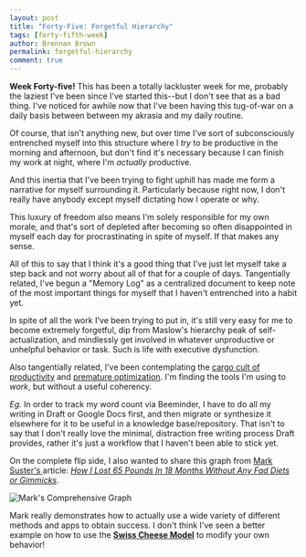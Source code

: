 ```yaml
---
layout: post
title: "Forty-Five: Forgetful Hierarchy"
tags: [forty-fifth-week]
author: Brennan Brown
permalink: forgetful-hierarchy
comment: true
---
```



**Week Forty-five!** This has been a totally lackluster week for me, probably the laziest I've been since I've started this--but I don't see that as a bad thing. I've noticed for awhile now that I've been having this tug-of-war on a daily basis between between my akrasia and my daily routine. 

Of course, that isn't anything new, but over time I've sort of subconsciously entrenched myself into this structure where I *try* to be productive in the morning and afternoon, but don't find it's necessary because I can finish my work at night, where I'm *actually* productive. 

And this inertia that I've been trying to fight uphill has made me form a narrative for myself surrounding it. Particularly because right now, I don't really have anybody except myself dictating how I operate or why. 

This luxury of freedom also means I'm solely responsible for my own morale, and that's sort of depleted after becoming so often disappointed in myself each day for procrastinating in spite of myself. If that makes any sense.

All of this to say that I think it's a good thing that I've just let myself take a step back and not worry about all of that for a couple of days. Tangentially related, I've begun a "Memory Log" as a centralized document to keep note of the most important things for myself that I haven't entrenched into a habit yet. 

In spite of all the work I've been trying to put in, it's still very easy for me to become extremely forgetful, dip from Maslow's hierarchy peak of self-actualization, and mindlessly get involved in whatever unproductive or unhelpful behavior or task. Such is life with executive dysfunction.

Also tangentially related, I've been contemplating the [cargo cult of productivity](https://www.techaltair.com/cargo-cult-programming-productivity-related/) and [premature optimization](https://kevincunningham.co.uk/posts/premature-optimization). I'm finding the tools I'm using to *work*, but without a useful coherency. 

*Eg.* In order to track my word count via Beeminder, I have to do all my writing in Draft or Google Docs first, and then migrate or synthesize it elsewhere for it to be useful in a knowledge base/repository. That isn't to say that I don't really love the minimal, distraction free writing process Draft provides, rather it's just a workflow that I haven't been able to stick yet. 

On the complete flip side, I also wanted to share this graph from [Mark Suster's
](https://medium.com/@msuster) article: [*How I Lost 65 Pounds In 18 Months Without Any Fad Diets or Gimmicks*](https://bothsidesofthetable.com/how-i-lost-65-pounds-in-18-months-without-any-fad-diets-or-gimmicks-72a262f29f9c).

![Mark's Comprehensive Graph](https://miro.medium.com/max/2400/1*aLqbD7eFcYmYnhDgQmuITA.png)

Mark really demonstrates how to actually use a wide variety of different methods and apps to obtain success. I don't think I've seen a better example on how to use the [**Swiss Cheese Model**](https://en.wikipedia.org/wiki/Swiss_cheese_model) to modify your own behavior!

